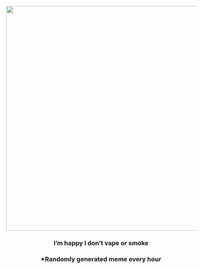 <p align="center">
        <img src="https://i.redd.it/e1303lvcxxq81.gif" width="600" height="600">
        </p>
        <h3 align="center">I’m happy I don’t vape or smoke</h3>
        <h3 align="center">*Randomly generated meme every hour</h3>
    